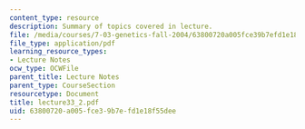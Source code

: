 ```yaml
---
content_type: resource
description: Summary of topics covered in lecture.
file: /media/courses/7-03-genetics-fall-2004/63800720a005fce39b7efd1e18f55dee_lecture33_2.pdf
file_type: application/pdf
learning_resource_types:
- Lecture Notes
ocw_type: OCWFile
parent_title: Lecture Notes
parent_type: CourseSection
resourcetype: Document
title: lecture33_2.pdf
uid: 63800720-a005-fce3-9b7e-fd1e18f55dee
---
```


